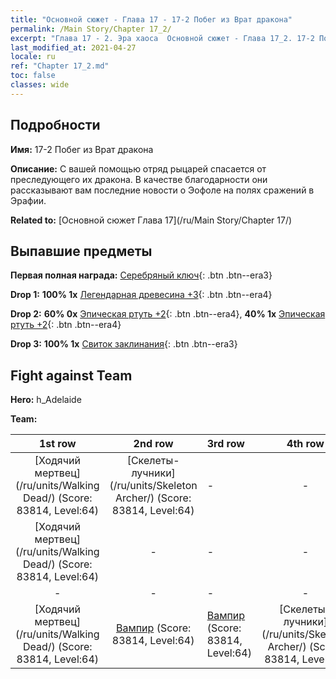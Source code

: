 ```yaml
---
title: "Основной сюжет - Глава 17 - 17-2 Побег из Врат дракона"
permalink: /Main Story/Chapter 17_2/
excerpt: "Глава 17 - 2. Эра хаоса  Основной сюжет - Глава 17_2. 17-2 Побег из Врат дракона"
last_modified_at: 2021-04-27
locale: ru
ref: "Chapter 17_2.md"
toc: false
classes: wide
---
```


## Подробности

 **Имя:** 17-2 Побег из Врат дракона

 **Описание:** С вашей помощью отряд рыцарей спасается от преследующего их дракона. В качестве благодарности они рассказывают вам последние новости о Эофоле на полях сражений в Эрафии.

 **Related to:** [Основной сюжет Глава 17](/ru/Main Story/Chapter 17/)

## Выпавшие предметы

 **Первая полная награда:** [Серебряный ключ](/ItemsRU/con_693/){: .btn .btn--era3}

 **Drop 1:** **100% 1x** [Легендарная древесина +3](/ItemsRU/mat_55/){: .btn .btn--era4}

 **Drop 2:** **60% 0x** [Эпическая ртуть +2](/ItemsRU/mat_49/){: .btn .btn--era4}, **40% 1x** [Эпическая ртуть +2](/ItemsRU/mat_49/){: .btn .btn--era4}

 **Drop 3:** **100% 1x** [Свиток заклинания](/ItemsRU/con_694/){: .btn .btn--era3}


## Fight against Team
 **Hero:** h_Adelaide

 **Team:**


  | 1st row | 2nd row | 3rd row | 4th row |
  |:----:|:----:|:----|:----:|
  | [Ходячий мертвец](/ru/units/Walking Dead/) (Score: 83814, Level:64)  | [Скелеты-лучники](/ru/units/Skeleton Archer/) (Score: 83814, Level:64)  | - | - |
  | [Ходячий мертвец](/ru/units/Walking Dead/) (Score: 83814, Level:64)  | - | - | - |
  | - | - | - | - |
  | [Ходячий мертвец](/ru/units/Walking Dead/) (Score: 83814, Level:64)  | [Вампир](/ru/units/Vampire/) (Score: 83814, Level:64)  | [Вампир](/ru/units/Vampire/) (Score: 83814, Level:64)  | [Скелеты-лучники](/ru/units/Skeleton Archer/) (Score: 83814, Level:64)  |


